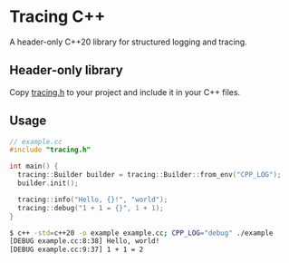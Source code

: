 # Tracing C++

A header-only C++20 library for structured logging and tracing.

## Header-only library

Copy [tracing.h](tracing.h) to your project and include it in your C++ files.

## Usage

```cpp
// example.cc
#include "tracing.h"

int main() {
  tracing::Builder builder = tracing::Builder::from_env("CPP_LOG");
  builder.init();

  tracing::info("Hello, {}!", "world");
  tracing::debug("1 + 1 = {}", 1 + 1);
}
```

```bash
$ c++ -std=c++20 -o example example.cc; CPP_LOG="debug" ./example
[DEBUG example.cc:8:38] Hello, world!
[DEBUG example.cc:9:37] 1 + 1 = 2
```
